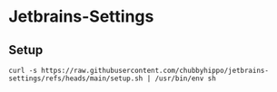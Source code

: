 # Jetbrains-Settings
## Setup
```shell
curl -s https://raw.githubusercontent.com/chubbyhippo/jetbrains-settings/refs/heads/main/setup.sh | /usr/bin/env sh
```
